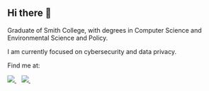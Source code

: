 ## Hi there 👋

Graduate of Smith College, with degrees in Computer Science and Environmental Science and Policy. 

I am currently focused on cybersecurity and data privacy. 

Find me at: 
<p>
  <a href="https://helenglover.netlify.app">
    <img src="https://img.shields.io/badge/website-000000?style=for-the-badge&logo=About.me&logoColor=white" />        
  </a>&nbsp;&nbsp;
  <a href="https://www.linkedin.com/in/helen-glover">
    <img src="https://img.shields.io/badge/linkedin-%230077B5.svg?&style=for-the-badge&logo=linkedin&logoColor=white" />
  </a>&nbsp;&nbsp;
</p>
